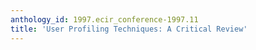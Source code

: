```yaml
---
anthology_id: 1997.ecir_conference-1997.11
title: 'User Profiling Techniques: A Critical Review'
---
```


